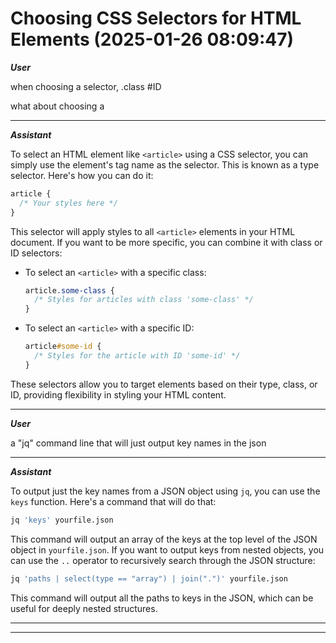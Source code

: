 <!-- Generated by SpecStory -->

# Choosing CSS Selectors for HTML Elements (2025-01-26 08:09:47)

_**User**_

when choosing a selector,
.class
#ID

what about choosing a

<article>

---

_**Assistant**_

To select an HTML element like `<article>` using a CSS selector, you can simply use the element's tag name as the selector. This is known as a type selector. Here's how you can do it:

```css
article {
  /* Your styles here */
}
```

This selector will apply styles to all `<article>` elements in your HTML document. If you want to be more specific, you can combine it with class or ID selectors:

- To select an `<article>` with a specific class:

  ```css
  article.some-class {
    /* Styles for articles with class 'some-class' */
  }
  ```

- To select an `<article>` with a specific ID:
  ```css
  article#some-id {
    /* Styles for the article with ID 'some-id' */
  }
  ```

These selectors allow you to target elements based on their type, class, or ID, providing flexibility in styling your HTML content.

---

_**User**_

a "jq" command line that will just output key names in the json

---

_**Assistant**_

To output just the key names from a JSON object using `jq`, you can use the `keys` function. Here's a command that will do that:

```bash
jq 'keys' yourfile.json
```

This command will output an array of the keys at the top level of the JSON object in `yourfile.json`. If you want to output keys from nested objects, you can use the `..` operator to recursively search through the JSON structure:

```bash
jq 'paths | select(type == "array") | join(".")' yourfile.json
```

This command will output all the paths to keys in the JSON, which can be useful for deeply nested structures.

---

---
